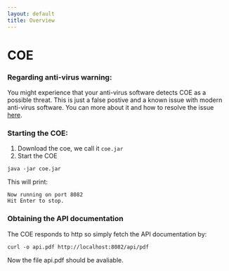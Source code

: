 ```yaml
---
layout: default
title: Overview
---
```





# COE

### Regarding anti-virus warning:

You might experience that your anti-virus software detects COE as a possible
threat. This is just a false postive and a known issue with modern anti-virus
software. You can more about it and how to resolve the issue
[here](http://overture.au.dk/into-cps/site/simulation/antivirus.html).

### Starting the COE:

1. Download the coe, we call it `coe.jar`
2. Start the COE

```
java -jar coe.jar
```

This will print:

```
Now running on port 8082
Hit Enter to stop.
```

### Obtaining the API documentation

The COE responds to http so simply fetch the API documentation by:

```
curl -o api.pdf http://localhost:8082/api/pdf
```

Now the file api.pdf should be avaliable.




